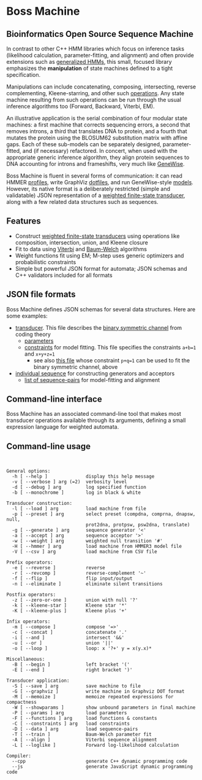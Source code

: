 # Boss Machine

## Bioinformatics Open Source Sequence Machine

In contrast to other C++ HMM libraries
which focus on inference tasks (likelihood calculation, parameter-fitting, and alignment)
and often provide extensions such as [generalized HMMs](https://www.ncbi.nlm.nih.gov/pubmed/8877513),
this small, focused library emphasizes the **manipulation** of state machines defined to a tight specification.

Manipulations can include concatenating, composing, intersecting, reverse complementing, Kleene-starring, and other such [operations](https://en.wikipedia.org/wiki/Finite-state_transducer).
Any state machine resulting from such operations can be run through the usual inference algorithms too (Forward, Backward, Viterbi, EM).

An illustrative application is the serial combination of four modular state machines:
a first machine that corrects sequencing errors, a second that removes introns, a third that translates DNA to protein,
and a fourth that mutates the protein using the BLOSUM62 substitution matrix with affine gaps.
Each of these sub-models can be separately designed, parameter-fitted, and (if necessary) refactored.
In concert, when used with the appropriate generic inference algorithm, they align protein sequences to DNA accounting for introns and frameshifts,
very much like [GeneWise](https://www.ncbi.nlm.nih.gov/pmc/articles/PMC479130/).

Boss Machine is fluent in several forms of communication:
it can read HMMER [profiles](http://hmmer.org/),
write GraphViz [dotfiles](https://www.graphviz.org/doc/info/lang.html), 
and run GeneWise-style [models](https://www.ncbi.nlm.nih.gov/pmc/articles/PMC479130/).
However, its native format is a deliberately restricted (simple and validatable)
JSON representation of a [weighted finite-state transducer](https://en.wikipedia.org/wiki/Finite-state_transducer),
along with a few related data structures such as sequences.

## Features

- Construct [weighted finite-state transducers](https://en.wikipedia.org/wiki/Finite-state_transducer) using operations like composition, intersection, union, and Kleene closure
- Fit to data using [Viterbi](https://en.wikipedia.org/wiki/Viterbi_algorithm) and [Baum-Welch](https://en.wikipedia.org/wiki/Baum%E2%80%93Welch_algorithm) algorithms
- Weight functions fit using EM; M-step uses generic optimizers and probabilistic constraints
- Simple but powerful JSON format for automata; JSON schemas and C++ validators included for all formats

## JSON file formats

Boss Machine defines JSON schemas for several data structures.
Here are some examples:

- [transducer](https://github.com/ihh/bossmachine/blob/master/t/machine/bitnoise.json). This file describes the [binary symmetric channel](https://en.wikipedia.org/wiki/Binary_symmetric_channel) from coding theory
    - [parameters](https://github.com/ihh/bossmachine/blob/master/t/io/params.json)
    - [constraints](https://github.com/ihh/bossmachine/blob/master/t/io/constraints.json) for model fitting. This file specifies the constraints `a+b=1` and `x+y+z=1`
        - see also [this file](https://github.com/ihh/bossmachine/blob/master/t/io/pqcons.json) whose constraint `p+q=1` can be used to fit the binary symmetric channel, above
- [individual sequence](https://github.com/ihh/bossmachine/blob/master/t/io/seqAGC.json) for constructing generators and acceptors
    - [list of sequence-pairs](https://github.com/ihh/bossmachine/blob/master/t/io/seqpairlist.json) for model-fitting and alignment

## Command-line interface

Boss Machine has an associated command-line tool that makes most transducer operations available through its arguments,
defining a small expression language for weighted automata.

## Command-line usage

<pre><code>

General options:
  -h [ --help ]              display this help message
  -v [ --verbose ] arg (=2)  verbosity level
  -d [ --debug ] arg         log specified function
  -b [ --monochrome ]        log in black & white

Transducer construction:
  -l [ --load ] arg          load machine from file
  -p [ --preset ] arg        select preset (compdna, comprna, dnapsw, null, 
                             prot2dna, protpsw, psw2dna, translate)
  -g [ --generate ] arg      sequence generator '&lt;'
  -a [ --accept ] arg        sequence acceptor '&gt;'
  -w [ --weight ] arg        weighted null transition '#'
  -H [ --hmmer ] arg         load machine from HMMER3 model file
  -V [ --csv ] arg           load machine from CSV file

Prefix operators:
  -e [ --reverse ]           reverse
  -r [ --revcomp ]           reverse-complement '~'
  -f [ --flip ]              flip input/output
  -n [ --eliminate ]         eliminate silent transitions

Postfix operators:
  -z [ --zero-or-one ]       union with null '?'
  -k [ --kleene-star ]       Kleene star '*'
  -K [ --kleene-plus ]       Kleene plus '+'

Infix operators:
  -m [ --compose ]           compose '=&gt;'
  -c [ --concat ]            concatenate '.'
  -i [ --and ]               intersect '&&'
  -u [ --or ]                union '||'
  -o [ --loop ]              loop: x '?+' y = x(y.x)*

Miscellaneous:
  -B [ --begin ]             left bracket '('
  -E [ --end ]               right bracket ')'

Transducer application:
  -S [ --save ] arg          save machine to file
  -G [ --graphviz ]          write machine in Graphviz DOT format
  -M [ --memoize ]           memoize repeated expressions for compactness
  -W [ --showparams ]        show unbound parameters in final machine
  -P [ --params ] arg        load parameters
  -F [ --functions ] arg     load functions & constants
  -C [ --constraints ] arg   load constraints
  -D [ --data ] arg          load sequence-pairs
  -T [ --train ]             Baum-Welch parameter fit
  -A [ --align ]             Viterbi sequence alignment
  -L [ --loglike ]           Forward log-likelihood calculation

Compiler:
  --cpp                      generate C++ dynamic programming code
  --js                       generate JavaScript dynamic programming code

</code></pre>
